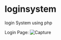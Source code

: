 # loginsystem
login System using php 


Login Page:
![Capture](https://user-images.githubusercontent.com/85821777/202754663-6d524314-d81b-4bf6-ae22-d7a716bd28ae.JPG)
